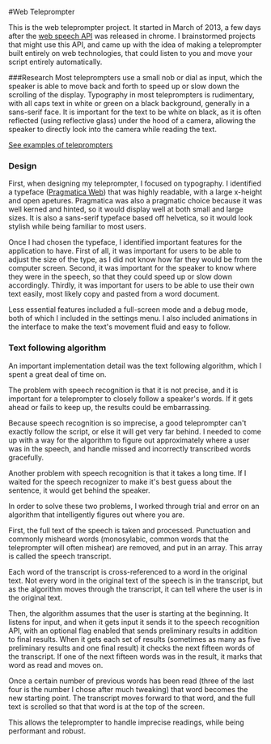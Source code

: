 #Web Teleprompter


This is the web teleprompter project. It started in March of 2013, a few days after the [web speech API](http://updates.html5rocks.com/2013/01/Voice-Driven-Web-Apps-Introduction-to-the-Web-Speech-API) was released in chrome. I brainstormed projects that might use this API, and came up with the idea of making a teleprompter built entirely on web technologies, that could listen to you and move your script entirely automatically.

###Research
Most teleprompters use a small nob or dial as input, which the speaker is able to move back and forth to speed up or slow down the scrolling of the display. Typography in most teleprompters is rudimentary, with all caps text in white or green on a black background, generally in a sans-serif face. It is important for the text to be white on black, as it is often reflected (using reflective glass) under the hood of a camera, allowing the speaker to directly look into the camera while reading the text.

[See examples of teleprompters](https://www.google.com/search?q=teleprompter+images&safe=off&espv=2&biw=1280&bih=701&source=lnms&tbm=isch&sa=X&ei=pNcZVcDEB8mBU6D7gfgM&ved=0CAYQ_AUoAQ#safe=off&tbm=isch&q=teleprompter)

### Design
First, when designing my teleprompter, I focused on typography. I identified a typeface ([Pragmatica Web](https://typekit.com/fonts/pragmatica-web)) that was highly readable, with a large x-height and open apetures. Pragmatica was also a pragmatic choice because it was well kerned and hinted, so it would display well at both small and large sizes. It is also a sans-serif typeface based off helvetica, so it would look stylish while being familiar to most users.

Once I had chosen the typeface, I identified important features for the application to have. First of all, it was important for users to be able to adjust the size of the type, as I did not know how far they would be from the computer screen. Second, it was important for the speaker to know where they were in the speech, so that they could speed up or slow down accordingly. Thirdly, it was important for users to be able to use their own text easily, most likely copy and pasted from a word document.

Less essential features included a full-screen mode and a debug mode, both of which I included in the settings menu. I also included animations in the interface to make the text's movement fluid and easy to follow.

### Text following algorithm

An important implementation detail was the text following algorithm, which I spent a great deal of time on.

The problem with speech recognition is that it is not  precise, and it is important for a teleprompter to closely follow a speaker's words. If it gets ahead or fails to keep up, the results could be embarrassing.

Because speech recognition is so imprecise, a good teleprompter can't exactly follow the script, or else it will get very far behind. I needed to come up with a way for the algorithm to figure out approximately where a user was in the speech, and handle missed and incorrectly transcribed words gracefully.

Another problem with speech recognition is that it takes a long time. If I waited for the speech recognizer to make it's best guess about the sentence, it would get behind the speaker.

In order to solve these two problems, I worked through trial and error on an algorithm that intelligently figures out where you are.

First, the full text of the speech is taken and processed. Punctuation and commonly misheard words (monosylabic, common words that the teleprompter will often mishear) are removed, and put in an array. This array is called the speech transcript.

Each word of the transcript is cross-referenced to a word in the original text. Not every word in the original text of the speech is in the transcript, but as the algorithm moves through the transcript, it can tell where the user is in the original text.

Then, the algorithm assumes that the user is starting at the beginning. It listens for input, and when it gets input it sends it to the speech recognition API, with an optional flag enabled that sends preliminary results in addition to final results. When it gets each set of results (sometimes as many as five preliminary results and one final result) it checks the next fifteen words of the transcript. If one of the next fifteen words was in the result, it marks that word as read and moves on.

Once a certain number of previous words has been read (three of the last four is the number I chose after much tweaking) that word becomes the new starting point. The transcript moves forward to that word, and the full text is scrolled so that that word is at the top of the screen.

This allows the teleprompter to handle imprecise readings, while being performant and robust.
